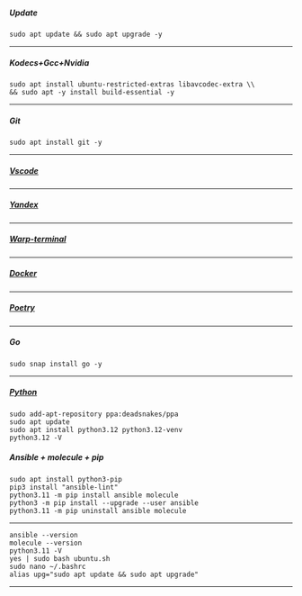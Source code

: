 ##### Update
```
sudo apt update && sudo apt upgrade -y
```
--------------------------------------------------------------------
##### Kodecs+Gcc+Nvidia
```
sudo apt install ubuntu-restricted-extras libavcodec-extra \\
&& sudo apt -y install build-essential -y
```
--------------------------------------------------------------------
##### Git
```
sudo apt install git -y
```
--------------------------------------------------------------------
##### [Vscode](https://code.visualstudio.com/)
--------------------------------------------------------------------
##### [Yandex](https://browser.yandex.ru)
--------------------------------------------------------------------
##### [Warp-terminal](https://www.warp.dev)
--------------------------------------------------------------------
##### [Docker](https://docs.docker.com/desktop/install/ubuntu/#install-docker-desktop)
--------------------------------------------------------------------
##### [Poetry](https://python-poetry.org/docs/)
--------------------------------------------------------------------
##### Go
```
sudo snap install go -y
```
--------------------------------------------------------------------
##### [Python](https://github.com/morheus9/scripts_py)
```
sudo add-apt-repository ppa:deadsnakes/ppa
sudo apt update
sudo apt install python3.12 python3.12-venv
python3.12 -V
```




##### Ansible + molecule + pip
```
sudo apt install python3-pip
pip3 install "ansible-lint"
python3.11 -m pip install ansible molecule
python3 -m pip install --upgrade --user ansible
python3.11 -m pip uninstall ansible molecule
```
--------------------------------------------------------------------
```
ansible --version
molecule --version
python3.11 -V
yes | sudo bash ubuntu.sh
sudo nano ~/.bashrc
alias upg="sudo apt update && sudo apt upgrade"
```
____________________________________________________________________
